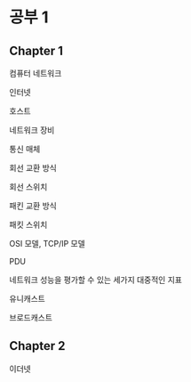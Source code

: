 # 공부 1

## Chapter 1

컴퓨터 네트워크

인터넷

호스트

네트워크 장비

통신 매체

회선 교환 방식

회선 스위치

패킨 교환 방식

패킷 스위치

OSI 모델, TCP/IP 모델

PDU

네트워크 성능을 평가할 수 있는 세가지 대중적인 지표

유니캐스트

브로드캐스트

## Chapter 2

이더넷


